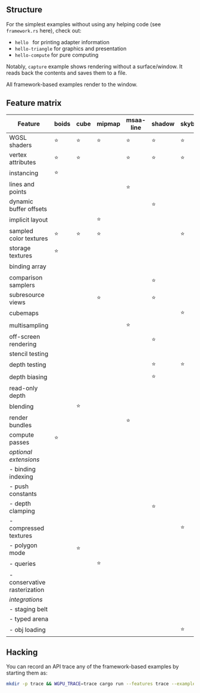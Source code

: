 ## Structure

For the simplest examples without using any helping code (see `framework.rs` here), check out:
  - `hello ` for printing adapter information
  - `hello-triangle` for graphics and presentation
  - `hello-compute` for pure computing

Notably, `capture` example shows rendering without a surface/window. It reads back the contents and saves them to a file.

All framework-based examples render to the window.

## Feature matrix
| Feature                      | boids  | cube   | mipmap | msaa-line | shadow | skybox | texture-arrays | water  | conservative-raster |
| ---------------------------- | ------ | ------ | ------ | --------- | ------ | ------ | -------------- | ------ | ------------------- |
| WGSL shaders                 | :star: | :star: | :star: | :star:    | :star: | :star: |                |        | :star:              |
| vertex attributes            | :star: | :star: |        | :star:    | :star: | :star: | :star:         | :star: | :star:              |
| instancing                   | :star: |        |        |           |        |        |                |        |                     |
| lines and points             |        |        |        | :star:    |        |        |                |        | :star:              |
| dynamic buffer offsets       |        |        |        |           | :star: |        |                |        |                     |
| implicit layout              |        |        | :star: |           |        |        |                |        |                     |
| sampled color textures       | :star: | :star: | :star: |           |        | :star: | :star:         | :star: | :star:              |
| storage textures             | :star: |        |        |           |        |        |                |        |                     |
| binding array                |        |        |        |           |        |        | :star:         |        |                     |
| comparison samplers          |        |        |        |           | :star: |        |                |        |                     |
| subresource views            |        |        | :star: |           | :star: |        |                |        |                     |
| cubemaps                     |        |        |        |           |        | :star: |                |        |                     |
| multisampling                |        |        |        | :star:    |        |        |                |        |                     |
| off-screen rendering         |        |        |        |           | :star: |        |                | :star: | :star:              |
| stencil testing              |        |        |        |           |        |        |                |        |                     |
| depth testing                |        |        |        |           | :star: | :star: |                | :star: |                     |
| depth biasing                |        |        |        |           | :star: |        |                |        |                     |
| read-only depth              |        |        |        |           |        |        |                | :star: |                     |
| blending                     |        | :star: |        |           |        |        |                | :star: |                     |
| render bundles               |        |        |        | :star:    |        |        |                | :star: |                     |
| compute passes               | :star: |        |        |           |        |        |                |        |                     |
| *optional extensions*        |        |        |        |           |        |        | :star:         |        |                     |
| - binding indexing           |        |        |        |           |        |        | :star:         |        |                     |
| - push constants             |        |        |        |           |        |        | :star:         |        |                     |
| - depth clamping             |        |        |        |           | :star: |        |                |        |                     |
| - compressed textures        |        |        |        |           |        | :star: |                |        |                     |
| - polygon mode               |        | :star: |        |           |        |        |                |        |                     |
| - queries                    |        |        | :star: |           |        |        |                |        |                     |
| - conservative rasterization |        |        |        |           |        |        |                |        | :star:              |
| *integrations*               |        |        |        |           |        |        |                |        |                     |
| - staging belt               |        |        |        |           |        |        |                |        |                     |
| - typed arena                |        |        |        |           |        |        |                |        |                     |
| - obj loading                |        |        |        |           |        | :star: |                |        |                     |

## Hacking

You can record an API trace any of the framework-based examples by starting them as:
```sh
mkdir -p trace && WGPU_TRACE=trace cargo run --features trace --example <example-name>
```
